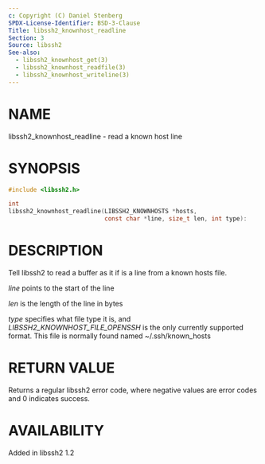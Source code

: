 ```yaml
---
c: Copyright (C) Daniel Stenberg
SPDX-License-Identifier: BSD-3-Clause
Title: libssh2_knownhost_readline
Section: 3
Source: libssh2
See-also:
  - libssh2_knownhost_get(3)
  - libssh2_knownhost_readfile(3)
  - libssh2_knownhost_writeline(3)
---
```


# NAME

libssh2_knownhost_readline - read a known host line

# SYNOPSIS

~~~c
#include <libssh2.h>

int
libssh2_knownhost_readline(LIBSSH2_KNOWNHOSTS *hosts,
                           const char *line, size_t len, int type):
~~~

# DESCRIPTION

Tell libssh2 to read a buffer as it if is a line from a known hosts file.

*line* points to the start of the line

*len* is the length of the line in bytes

*type* specifies what file type it is, and
*LIBSSH2_KNOWNHOST_FILE_OPENSSH* is the only currently supported
format. This file is normally found named ~/.ssh/known_hosts

# RETURN VALUE

Returns a regular libssh2 error code, where negative values are error codes
and 0 indicates success.

# AVAILABILITY

Added in libssh2 1.2
